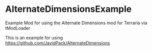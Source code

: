 # AlternateDimensionsExample
Example Mod for using the Alternate Dimensions mod for Terraria via tModLoader 

This is an example for using https://github.com/JavidPack/AlternateDimensions
